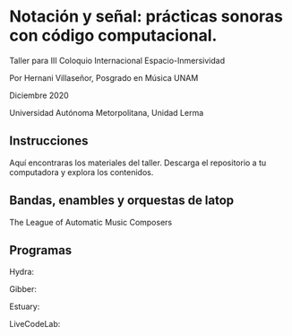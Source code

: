 # Notación y señal: prácticas sonoras con código computacional.
Taller para III Coloquio Internacional Espacio-Inmersividad

Por Hernani Villaseñor, Posgrado en Música UNAM

Diciembre 2020

Universidad Autónoma Metorpolitana, Unidad Lerma 

## Instrucciones
Aquí encontraras los materiales del taller. Descarga el repositorio a tu computadora y explora los contenidos.

## Bandas, enambles y orquestas de latop
The League of Automatic Music Composers


## Programas
Hydra:

Gibber:

Estuary:

LiveCodeLab:
